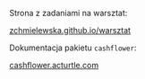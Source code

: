 Strona z zadaniami na warsztat:

[zchmielewska.github.io/warsztat](https://zchmielewska.github.io/warsztat/)

Dokumentacja pakietu `cashflower`:

[cashflower.acturtle.com](https://cashflower.acturtle.com/)
